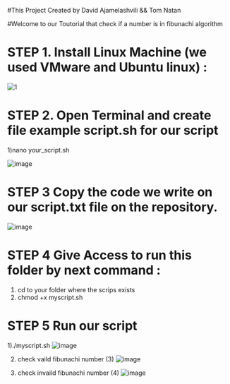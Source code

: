 #This Project Created by David Ajamelashvili && Tom Natan

#Welcome to our Toutorial that check if a number is in fibunachi algorithm

# STEP 1. Install Linux Machine (we used VMware and Ubuntu linux) : 

![1](https://github.com/davidght1/Linux/assets/109731662/6908d30c-8cf0-4d1d-aa03-3f34494624d3)


# STEP 2. Open Terminal and create file example script.sh for our script

1)nano your_script.sh

![image](https://github.com/davidght1/Linux/assets/109731662/d1130092-f268-43c3-9f23-46c51d5b9204)

# STEP 3 Copy the code we write on our script.txt file on the repository.

![image](https://github.com/davidght1/Linux/assets/109731662/399f0fdb-16dc-4947-8313-9b775e0b0232)

# STEP 4 Give Access to run this folder by next command : 
1) cd to your folder where the scrips exists
2) chmod +x myscript.sh

# STEP 5 Run our script

1)./myscript.sh
![image](https://github.com/davidght1/Linux/assets/109731662/30ffbc63-1507-4bb9-aac2-797498638cc8)

2) check vaild fibunachi number (3)
![image](https://github.com/davidght1/Linux/assets/109731662/15d1bfa8-c80d-4796-bd92-85a909428f29)

3) check invaild fibunachi number (4)
![image](https://github.com/davidght1/Linux/assets/109731662/e3f53066-e1aa-46cb-83d7-901b27caebe4)



